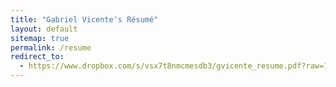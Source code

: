 ```yaml
---
title: "Gabriel Vicente's Résumé"
layout: default
sitemap: true
permalink: /resume
redirect_to:
  - https://www.dropbox.com/s/vsx7t8nmcmesdb3/gvicente_resume.pdf?raw=1
---
```


